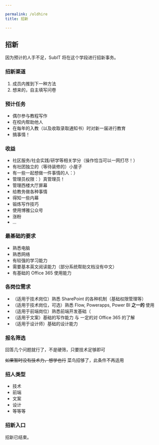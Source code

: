 ```yaml
---

permalink: /oldhire
title: 招新

---
```


## 招新

因为预计的人手不足，SubIT 将在这个学段进行招新事务。

### 招新渠道

1. 成员内推到下一种方法
2. 想来的，自主填写问卷

### 预计任务

- 偶尔参与教程写作
- 在校内帮助他人
- 在每年的入教（以及收取录取通知书）时对新一届进行教育
- 搞事情！

### 收益

- 社区服务/社会实践/研学等相关学分（操作恰当可以一网打尽！）
- 有社团独立的（等待装修的）小屋子
- 有一些一起想做一件事情的人：）
- 管理员权限：）真管理员！
- 管理西楼大厅屏幕
- 给教务做各种事情
- 得知一些内幕
- 锻炼写作技巧
- 使用博雅公众号
- 涨粉
- ...

### 最基础的要求

- 熟悉电脑
- 熟悉网络
- 有较强的学习能力
- 需要基本英文阅读能力（部分系统帮助文档没有中文）
- 有基础的 Office 365 使用能力

### 各岗位需求

- （适用于技术岗位）熟悉 SharePoint 的各种机制（基础权限管理等）
- （适用于技术岗位，可选）熟悉 Flow, Powerapps, Power BI **之一的** 使用
- （适用于前端岗位）熟悉前端开发基础（
- （适用于文案）基础的写作能力 与 一定的对 Office 365 的了解
- （适用于设计师）基础的设计能力

### 报名筛选

回答几个问题就行了，不是硬筛，只要技术足够即可

~~如果暂时没有技术力，想学也行~~ 菜鸟招够了，此条件不再适用

### 招人类型

- 技术
- 前端
- 文案
- 设计
- 等等等

### 招新入口

招新已结束。

<!--<a href="https://forms.office.com/Pages/ResponsePage.aspx?id=dvGcSe515EmAwVKvzSjStSO8vWcCxT5Ai6EQbNHJpRpUMk1WR0JBOFo2VE83VTdCWjZEMEwzRUFGNS4u" class="btn btn-content">来吧</a>-->
